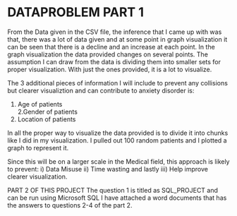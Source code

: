 # DATAPROBLEM PART 1 
From the Data given in the CSV file, the inference that I came up with was that,
there was a lot of data given and at some point in graph visualization 
it can be seen that there is a decline and an increase at each point.
In the graph visualization the data provided changes on several points.
The assumption I can draw from the data is dividing them into smaller sets for 
proper visualization. 
With just the ones provided, it is a lot to visualize.

The 3 additional pieces of information I will include to prevent any collisions
but clearer visualiztion and can contribute to anxiety disorder is:
1. Age of patients  
2.Gender of patients
3. Location of patients 

In all the proper way to visualize the data provided is to divide it into chunks like I did in my
visualization. I pulled out 100 random patients and I plotted a graph to represent it.

Since this will be on a larger scale in the Medical field, this approach is likely to prevent:
i) Data Misuse 
ii) Time wasting 
and lastly 
iii) Help improve clearer visualization.




PART 2 OF THIS PROJECT 
The question 1 is titled as SQL_PROJECT and can be run using Microsoft SQL
I have attached a word documents that has the answers to questions 2-4 of the part 2.
